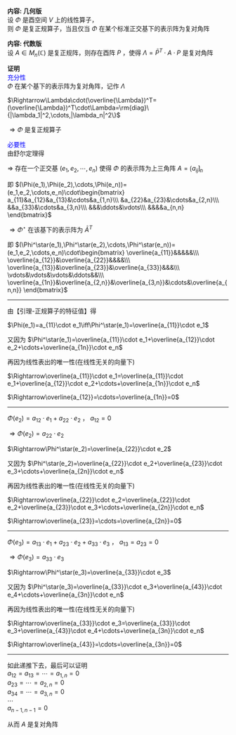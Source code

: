 **内容: 几何版**  
设 $\Phi$ 是酉空间 $V$ 上的线性算子，  
则 $\Phi$ 是复正规算子，当且仅当 $\Phi$ 在某个标准正交基下的表示阵为复对角阵  
  
**内容: 代数版**  
设 $A\in M_n(\mathbb{C})$ 是复正规阵，则存在酉阵 $P$ ，使得 $\Lambda=\bar P^T\cdot A\cdot P$ 是复对角阵  
  
**证明**  
<font color=blue>充分性</font>  
 $\Phi$ 在某个基下的表示阵为复对角阵，记作 $\Lambda$   
  
 $\Rightarrow\Lambda\cdot(\overline{\Lambda})^T=(\overline{\Lambda})^T\cdot\Lambda=\rm{diag}\{|\lambda_1|^2,\cdots,|\lambda_n|^2\}$   
  
 $\Rightarrow\Phi$ 是复正规算子  
  
<font color=blue>必要性</font>  
由舒尔定理得  
  
 $\Rightarrow$ 存在一个正交基 $(e_1,e_2,\cdots,e_n)$ 使得 $\Phi$ 的表示阵为上三角阵 $A=\lgroup a_{ij}\rgroup_{n}$   
  
即 $(\Phi(e_1),\Phi(e_2),\cdots,\Phi(e_n))=(e_1,e_2,\cdots,e_n)\cdot\begin{bmatrix}  
a_{11}&a_{12}&a_{13}&\cdots&a_{1,n}\\\ &a_{22}&a_{23}&\cdots&a_{2,n}\\\ &&a_{33}&\cdots&a_{3,n}\\\ &&&\ddots&\vdots\\\ &&&&a_{n,n}  
\end{bmatrix}$   
  
 $\Rightarrow\Phi^\star$ 在该基下的表示阵为 $\bar A^T$   
  
即 $(\Phi^\star(e_1),\Phi^\star(e_2),\cdots,\Phi^\star(e_n))=(e_1,e_2,\cdots,e_n)\cdot\begin{bmatrix}  
\overline{a_{11}}&&&&&\\\ \overline{a_{12}}&\overline{a_{22}}&&&&\\\ \overline{a_{13}}&\overline{a_{23}}&\overline{a_{33}}&&&\\\ \vdots&\vdots&\vdots&\ddots&&\\\ \overline{a_{1n}}&\overline{a_{2,n}}&\overline{a_{3,n}}&\cdots&\overline{a_{n,n}}  
\end{bmatrix}$   
  
---  
  
由【引理-正规算子的特征值】得  
  
 $\Phi(e_1)=a_{11}\cdot e_1\iff\Phi^\star(e_1)=\overline{a_{11}}\cdot e_1$   
  
又因为 $\Phi^\star(e_1)=\overline{a_{11}}\cdot e_1+\overline{a_{12}}\cdot e_2+\cdots+\overline{a_{1n}}\cdot e_n$   
  
再因为线性表出的唯一性(在线性无关的向量下)  
  
 $\Rightarrow\overline{a_{11}}\cdot e_1=\overline{a_{11}}\cdot e_1+\overline{a_{12}}\cdot e_2+\cdots+\overline{a_{1n}}\cdot e_n$   
  
 $\Rightarrow\overline{a_{12}}=\cdots=\overline{a_{1n}}=0$   
  
---  
  
 $\Phi(e_2)=a_{12}\cdot e_1+a_{22}\cdot e_2$ ， $a_{12}=0$   
  
 $\Rightarrow\Phi(e_2)=a_{22}\cdot e_2$   
  
 $\Rightarrow\Phi^\star(e_2)=\overline{a_{22}}\cdot e_2$   
  
又因为 $\Phi^\star(e_2)=\overline{a_{22}}\cdot e_2+\overline{a_{23}}\cdot e_3+\cdots+\overline{a_{2n}}\cdot e_n$   
  
再因为线性表出的唯一性(在线性无关的向量下)  
  
 $\Rightarrow\overline{a_{22}}\cdot e_2=\overline{a_{22}}\cdot e_2+\overline{a_{23}}\cdot e_3+\cdots+\overline{a_{2n}}\cdot e_n$   
  
 $\Rightarrow\overline{a_{23}}=\cdots=\overline{a_{2n}}=0$   
  
---  
  
 $\Phi(e_3)=a_{13}\cdot e_1+a_{23}\cdot e_2+a_{33}\cdot e_3$ ， $a_{13}=a_{23}=0$   
  
 $\Rightarrow\Phi(e_3)=a_{33}\cdot e_3$   
  
 $\Rightarrow\Phi^\star(e_3)=\overline{a_{33}}\cdot e_3$   
  
又因为 $\Phi^\star(e_3)=\overline{a_{33}}\cdot e_3+\overline{a_{43}}\cdot e_4+\cdots+\overline{a_{3n}}\cdot e_n$   
  
再因为线性表出的唯一性(在线性无关的向量下)  
  
 $\Rightarrow\overline{a_{33}}\cdot e_3=\overline{a_{33}}\cdot e_3+\overline{a_{43}}\cdot e_4+\cdots+\overline{a_{3n}}\cdot e_n$   
  
 $\Rightarrow\overline{a_{43}}=\cdots=\overline{a_{3n}}=0$   
  
---  
  
如此递推下去，最后可以证明  
 $a_{12}=a_{13}=\cdots=a_{1,n}=0$   
 $a_{23}=\cdots=a_{2,n}=0$   
 $a_{34}=\cdots=a_{3,n}=0$   
 $\cdots$   
 $a_{n-1,n-1}=0$   
  
从而 $A$ 是复对角阵  
